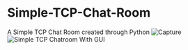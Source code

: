 # Simple-TCP-Chat-Room
A Simple TCP Chat Room created through Python 
![Capture](https://github.com/user-attachments/assets/67a7aace-9be0-432d-9215-8c76257f9825)
![Simple TCP Chatroom With GUI](https://github.com/user-attachments/assets/77fc3285-7cc9-4f18-8b47-2e60ec1e941a)
